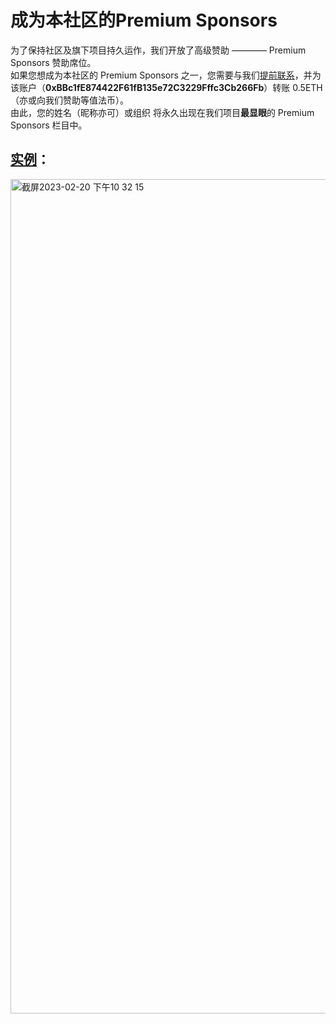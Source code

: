 # 成为本社区的Premium Sponsors
为了保持社区及旗下项目持久运作，我们开放了高级赞助 ———— Premium Sponsors 赞助席位。<br>
如果您想成为本社区的 Premium Sponsors 之一，您需要与我们[提前联系](https://github.com/Web3-Club/Sponsor/blob/main/README.md#%E5%A6%82%E6%9E%9C%E6%82%A8%E4%B8%8D%E6%83%B3%E5%8C%BF%E5%90%8D%E8%AF%B7%E6%82%A8%E5%B0%86%E6%82%A8%E7%9A%84%E5%A7%93%E5%90%8D%E6%88%96%E6%98%B5%E7%A7%B0-%E5%8F%91%E9%82%AE%E4%BB%B6-%E8%87%B3-web3clubemailcn%E6%A0%87%E9%A2%98%E5%BB%BA%E8%AE%AE%E6%A0%87%E6%B3%A8-%E8%B5%9E%E5%8A%A9%E7%A1%AE%E8%AE%A4)，并为该账户（**0xBBc1fE874422F61fB135e72C3229Fffc3Cb266Fb**）转账 0.5ETH（亦或向我们赞助等值法币）。<br>
由此，您的姓名（昵称亦可）或组织 将永久出现在我们项目**最显眼**的 Premium Sponsors 栏目中。<br>



## [实例](https://github.com/Web3-Club/Blockchain-Developer-roadmap_Chinese#%E7%89%B9%E5%88%AB%E6%84%9F%E8%B0%A2%E6%88%91%E4%BB%AC%E7%9A%84premium-sponser)：
<img width="1335" alt="截屏2023-02-20 下午10 32 15" src="https://user-images.githubusercontent.com/76860915/220134774-c1bcfdd4-0d5d-4818-ab1e-65231add6f78.png">
